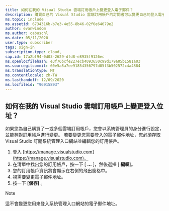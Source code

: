 ```yaml
---
title: 如何在我的 Visual Studio 雲端訂用帳戶上變更登入電子郵件？
description: 購買自己的 Visual Studio 雲端訂用帳戶的訂閱者可以變更自己的登入電子郵件地址
ms.topic: include
ms.assetid: 6734316b-b7e3-4e55-8b46-02f6e64679e2
author: evanwindom
ms.author: cabuschl
ms.date: 05/11/2020
user.type: subscriber
tags: sign-in
subscription.type: cloud,
sap.id: 17a2bf94-0d03-2629-dfd8-e8935f9126ec
ms.openlocfilehash: e3f76bcfe227ecb4093650c99d179a05b1581a03
ms.sourcegitcommit: 60e5a8a7ee91854356797d05f3b502572c4a4884
ms.translationtype: MT
ms.contentlocale: zh-TW
ms.lasthandoff: 12/09/2020
ms.locfileid: "96915893"
---
```

## <a name="how-can-i-change-the-sign-in-address-on-my-visual-studio-cloud-subscription"></a>如何在我的 Visual Studio 雲端訂用帳戶上變更登入位址？

如果您為自己購買了一或多個雲端訂用帳戶，您會以系統管理員的身分進行設定，並能夠對訂用帳戶進行變更。  若要變更您需要登入的電子郵件地址，您必須存取 Visual Studio 訂閱系統管理入口網站並編輯您的訂用帳戶。

1. 登入 [https://manage.visualstudio.com](https://manage.visualstudio.com)。 
0. 在清單中找出您的訂用帳戶，按一下 [ **...** ]，然後選擇 [ **編輯**]。
0. 您的訂用帳戶資訊將會顯示在右側的飛出窗格中。
0. 視需要變更電子郵件地址。
0. 按一下 **[儲存]** 。

> [!NOTE]
> 這不會變更您用來登入系統管理入口網站的電子郵件地址。